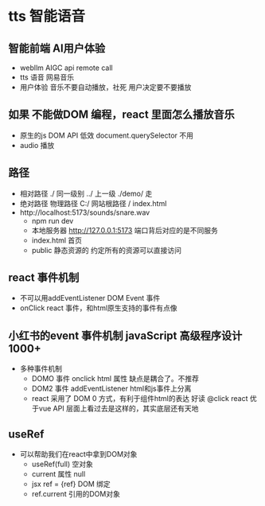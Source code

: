 # tts 智能语音


## 智能前端 AI用户体验
- webllm
  AIGC api remote call
- tts 语音 
  网易音乐
- 用户体验
  音乐不要自动播放，社死
  用户决定要不要播放

## 如果 不能做DOM 编程，react 里面怎么播放音乐
- 原生的js DOM API 低效 document.querySelector 不用
- audio 播放

## 路径
- 相对路径
  ./ 同一级别
  ../ 上一级
  ./demo/ 走
- 绝对路径
  物理路径 C:/
  网站根路径 / index.html
- http://localhost:5173/sounds/snare.wav
  - npm run dev
  - 本地服务器 http://127.0.0.1:5173
  端口背后对应的是不同服务
  - index.html 首页
  - public 静态资源的
    约定所有的资源可以直接访问

## react 事件机制
   - 不可以用addEventListener DOM Event 事件
   - onClick react 事件，和html原生支持的事件有点像

## 小红书的event 事件机制 javaScript 高级程序设计 1000+
- 多种事件机制
  - DOMO 事件
   onclick html 属性 缺点是耦合了。不推荐
  - DOM2 事件
  addEventListener html和js事件上分离
  - react
    采用了 DOM 0 方式，有利于组件html的表达 好读
    @click react 优于vue
    API 层面上看过去是这样的，其实底层还有天地

## useRef
- 可以帮助我们在react中拿到DOM对象
  - useRef(full) 空对象
  - current 属性 null 
  - jsx ref = {ref} DOM 绑定
  - ref.current 引用的DOM对象
  
